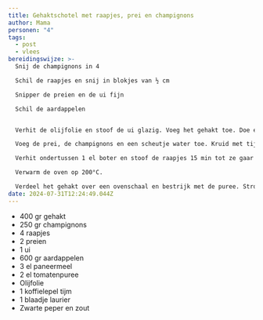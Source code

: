 ```yaml
---
title: Gehaktschotel met raapjes, prei en champignons
author: Mama
personen: "4"
tags:
  - post
  - vlees
bereidingswijze: >-
  Snij de champignons in 4

  Schil de raapjes en snij in blokjes van ½ cm

  Snipper de preien en de ui fijn

  Schil de aardappelen


  Verhit de olijfolie en stoof de ui glazig. Voeg het gehakt toe. Doe er 2 et tomatenpuree bij en laat al roerend meebakken.

  Voeg de prei, de champignons en een scheutje water toe. Kruid met tijm en laurier, zwarte peper en zout. Laat 20 min afgedekt sudderen op een zacht vuur.

  Verhit ondertussen 1 el boter en stoof de raapjes 15 min tot ze gaar zijn. Kook de aardappelen. Giet af, pureer en voeg de raapjes toe. Kruiden met pezo.

  Verwarm de oven op 200°C.

  Verdeel het gehakt over een ovenschaal en bestrijk met de puree. Strooi er de paneermeel over en leg enkele klontjes boter erop. Zet 25 min in de oven.
date: 2024-07-31T12:24:49.044Z
---
```

* 400 gr gehakt
* 250 gr champignons
* 4 raapjes
* 2 preien
* 1 ui
* 600 gr aardappelen
* 3 el paneermeel
* 2 el tomatenpuree
* Olijfolie
* 1 koffielepel tijm
* 1 blaadje laurier
* Zwarte peper en zout